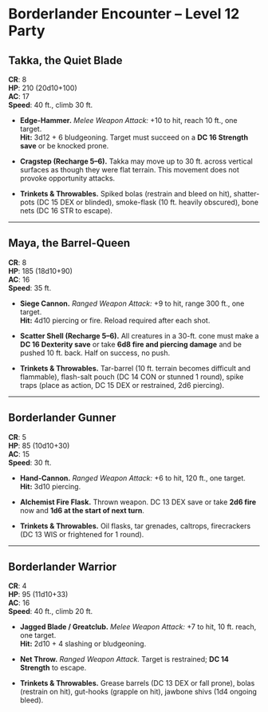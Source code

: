 # Borderlander Encounter – Level 12 Party

## Takka, the Quiet Blade

**CR**: 8  
**HP**: 210 (20d10+100)  
**AC**: 17  
**Speed**: 40 ft., climb 30 ft.

- **Edge-Hammer.** _Melee Weapon Attack:_ +10 to hit, reach 10 ft., one target.  
  **Hit:** 3d12 + 6 bludgeoning. Target must succeed on a **DC 16 Strength save** or be knocked prone.

- **Cragstep (Recharge 5–6).** Takka may move up to 30 ft. across vertical surfaces as though they were flat terrain. This movement does not provoke opportunity attacks.

- **Trinkets & Throwables.** Spiked bolas (restrain and bleed on hit), shatter-pots (DC 15 DEX or blinded), smoke-flask (10 ft. heavily obscured), bone nets (DC 16 STR to escape).

---

## Maya, the Barrel-Queen

**CR**: 8  
**HP**: 185 (18d10+90)  
**AC**: 16  
**Speed**: 35 ft.

- **Siege Cannon.** _Ranged Weapon Attack:_ +9 to hit, range 300 ft., one target.  
  **Hit:** 4d10 piercing or fire. Reload required after each shot.

- **Scatter Shell (Recharge 5–6).** All creatures in a 30-ft. cone must make a **DC 16 Dexterity save** or take **6d8 fire and piercing damage** and be pushed 10 ft. back. Half on success, no push.

- **Trinkets & Throwables.** Tar-barrel (10 ft. terrain becomes difficult and flammable), flash-salt pouch (DC 14 CON or stunned 1 round), spike traps (place as action, DC 15 DEX or restrained, 2d6 piercing).

---

## Borderlander Gunner

**CR**: 5  
**HP**: 85 (10d10+30)  
**AC**: 15  
**Speed**: 30 ft.

- **Hand-Cannon.** _Ranged Weapon Attack:_ +6 to hit, 120 ft., one target.  
  **Hit:** 3d10 piercing.

- **Alchemist Fire Flask.** Thrown weapon. DC 13 DEX save or take **2d6 fire** now and **1d6 at the start of next turn**.

- **Trinkets & Throwables.** Oil flasks, tar grenades, caltrops, firecrackers (DC 13 WIS or frightened for 1 round).

---

## Borderlander Warrior

**CR**: 4  
**HP**: 95 (11d10+33)  
**AC**: 16  
**Speed**: 40 ft., climb 20 ft.

- **Jagged Blade / Greatclub.** _Melee Weapon Attack:_ +7 to hit, 10 ft. reach, one target.  
  **Hit:** 2d10 + 4 slashing or bludgeoning.

- **Net Throw.** _Ranged Weapon Attack._ Target is restrained; **DC 14 Strength** to escape.

- **Trinkets & Throwables.** Grease barrels (DC 13 DEX or fall prone), bolas (restrain on hit), gut-hooks (grapple on hit), jawbone shivs (1d4 ongoing bleed).
